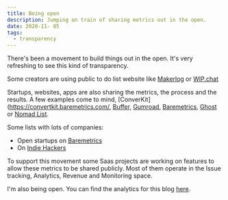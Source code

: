 ```yaml
---
title: Being open
description: Jumping on train of sharing metrics out in the open.
date: 2020-11- 05
tags:
  - transparency
---
```

There's been a movement to build things out in the open. It's very refreshing to see this kind of transparency.

Some creators are using public to do list website like [Makerlog](https://getmakerlog.com/) or [WIP.chat](https://wip.co/)

Startups, websites, apps are also sharing the metrics, the process and the results. A few examples come to mind, [ConverKit](https://convertkit.baremetrics.com/, [Buffer](https://buffer.com/revenue), [Gumroad](https://gumroad.com/company), [Baremetrics](https://demo.baremetrics.com/), [Ghost](https://ghost.org/about/) or [Nomad List](https://nomadlist.com/open).

Some lists with lots of companies:
- Open startups on [Baremetrics](https://baremetrics.com/open-startups)
- On [Indie Hackers](https://www.indiehackers.com/products?revenueVerification=stripe)

To support this movement some Saas projects are working on features to allow these metrics to be shared publicly. Most of them operate in the Issue tracking, Analytics, Revenue and Monitoring space. 

I'm also being open. You can find the analytics for this blog [here](https://app.splitbee.io/public/ameneres.com).